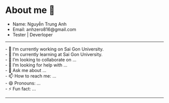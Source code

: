 <h1>  About me 👋 </h1>
<ul>
  <li>Name: Nguyễn Trung Anh</li>
  <li>Email: anhzero816@gmail.com</li>
  <li>Tester | Deverloper</li>
</ul>
<hr>
- 🔭 I’m currently working on Sai Gon University.<br>
- 🌱 I’m currently learning at Sai Gon University.<br>
- 👯 I’m looking to collaborate on ...<br>
- 🤔 I’m looking for help with ...<br>
- 💬 Ask me about ...<br>
- 📫 How to reach me: ...<br>
- 😄 Pronouns: ...<br>
- ⚡ Fun fact: ...<br>
<hr>
